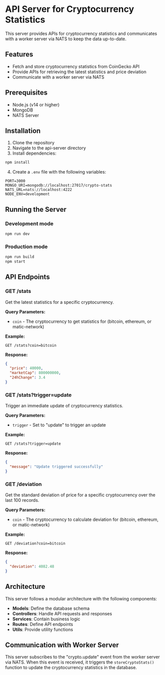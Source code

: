 # API Server for Cryptocurrency Statistics

This server provides APIs for cryptocurrency statistics and communicates with a worker server via NATS to keep the data up-to-date.

## Features

- Fetch and store cryptocurrency statistics from CoinGecko API
- Provide APIs for retrieving the latest statistics and price deviation
- Communicate with a worker server via NATS

## Prerequisites

- Node.js (v14 or higher)
- MongoDB
- NATS Server

## Installation

1. Clone the repository
2. Navigate to the api-server directory
3. Install dependencies:

```bash
npm install
```

4. Create a `.env` file with the following variables:

```
PORT=3000
MONGO_URI=mongodb://localhost:27017/crypto-stats
NATS_URL=nats://localhost:4222
NODE_ENV=development
```

## Running the Server

### Development mode

```bash
npm run dev
```

### Production mode

```bash
npm run build
npm start
```

## API Endpoints

### GET /stats

Get the latest statistics for a specific cryptocurrency.

**Query Parameters:**
- `coin` - The cryptocurrency to get statistics for (bitcoin, ethereum, or matic-network)

**Example:**
```
GET /stats?coin=bitcoin
```

**Response:**
```json
{
  "price": 40000,
  "marketCap": 800000000,
  "24hChange": 3.4
}
```

### GET /stats?trigger=update

Trigger an immediate update of cryptocurrency statistics.

**Query Parameters:**
- `trigger` - Set to "update" to trigger an update

**Example:**
```
GET /stats?trigger=update
```

**Response:**
```json
{
  "message": "Update triggered successfully"
}
```

### GET /deviation

Get the standard deviation of price for a specific cryptocurrency over the last 100 records.

**Query Parameters:**
- `coin` - The cryptocurrency to calculate deviation for (bitcoin, ethereum, or matic-network)

**Example:**
```
GET /deviation?coin=bitcoin
```

**Response:**
```json
{
  "deviation": 4082.48
}
```

## Architecture

This server follows a modular architecture with the following components:

- **Models**: Define the database schema
- **Controllers**: Handle API requests and responses
- **Services**: Contain business logic
- **Routes**: Define API endpoints
- **Utils**: Provide utility functions

## Communication with Worker Server

This server subscribes to the "crypto.update" event from the worker server via NATS. When this event is received, it triggers the `storeCryptoStats()` function to update the cryptocurrency statistics in the database.
